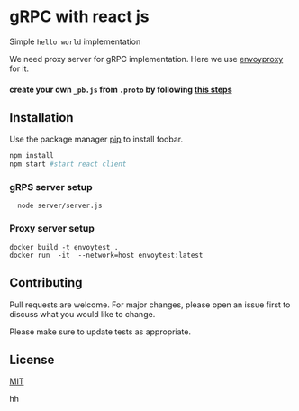 # gRPC with react js
Simple `hello world` implementation

 We need proxy server for gRPC implementation. Here we use [envoyproxy](https://www.envoyproxy.io/) for it.
#### create your own `_pb.js` from `.proto` by following [this steps](https://github.com/oslabs-beta/ReactRPC)
## Installation

Use the package manager [pip](https://pip.pypa.io/en/stable/) to install foobar.

```bash
npm install
npm start #start react client
```

### gRPS server setup
```node
  node server/server.js
```


### Proxy server setup
```docker
docker build -t envoytest .
docker run  -it  --network=host envoytest:latest
```

## Contributing
Pull requests are welcome. For major changes, please open an issue first to discuss what you would like to change.

Please make sure to update tests as appropriate.

## License
[MIT](https://choosealicense.com/licenses/mit/)

hh
